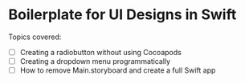 # Boilerplate for UI Designs in Swift

Topics covered:
- [ ] Creating a radiobutton without using Cocoapods
- [ ] Creating a dropdown menu programmatically
- [ ] How to remove Main.storyboard and create a full Swift app
